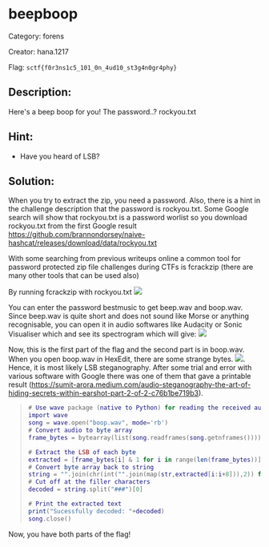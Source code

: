 
# beepboop

Category: forens

Creator: hana.1217

Flag: `sctf{f0r3ns1c5_101_0n_4ud10_st3g4n0gr4phy}`

## Description:
Here's a beep boop for you! The password..? rockyou.txt

## Hint:
- Have you heard of LSB?

## Solution:
When you try to extract the zip, you need a password. Also, there is a hint in the challenge description that the password is rockyou.txt. Some Google search will show that rockyou.txt is a password worlist so you download rockyou.txt from the first Google result https://github.com/brannondorsey/naive-hashcat/releases/download/data/rockyou.txt

With some searching from previous writeups online a common tool for password protected zip file challenges during CTFs is fcrackzip (there are many other tools that can be used also)

By running fcrackzip with rockyou.txt
![](../../../../../Desktop/fcrackzip.png)

You can enter the password bestmusic to get beep.wav and boop.wav. 
Since beep.wav is quite short and does not sound like Morse or anything recognisable, you can open it in audio softwares like Audacity or Sonic Visualiser which and see its spectrogram which will give:
![](../../../../../Desktop/spectrogram.png)

Now, this is the first part of the flag and the second part is in boop.wav. When you open boop.wav in HexEdit, there are some strange bytes.
![](../../../../../Desktop/hexedit.png). Hence, it is most likely LSB steganography. After some trial and error with various software with Google there was one of them that gave a printable result (https://sumit-arora.medium.com/audio-steganography-the-art-of-hiding-secrets-within-earshot-part-2-of-2-c76b1be719b3). 

<blockquote>

```lua
# Use wave package (native to Python) for reading the received audio file
import wave
song = wave.open("boop.wav", mode='rb')
# Convert audio to byte array
frame_bytes = bytearray(list(song.readframes(song.getnframes())))

# Extract the LSB of each byte
extracted = [frame_bytes[i] & 1 for i in range(len(frame_bytes))]
# Convert byte array back to string
string = "".join(chr(int("".join(map(str,extracted[i:i+8])),2)) for i in range(0,len(extracted),8))
# Cut off at the filler characters
decoded = string.split("###")[0]

# Print the extracted text
print("Sucessfully decoded: "+decoded)
song.close()
```

</blockquote>

Now, you have both parts of the flag!